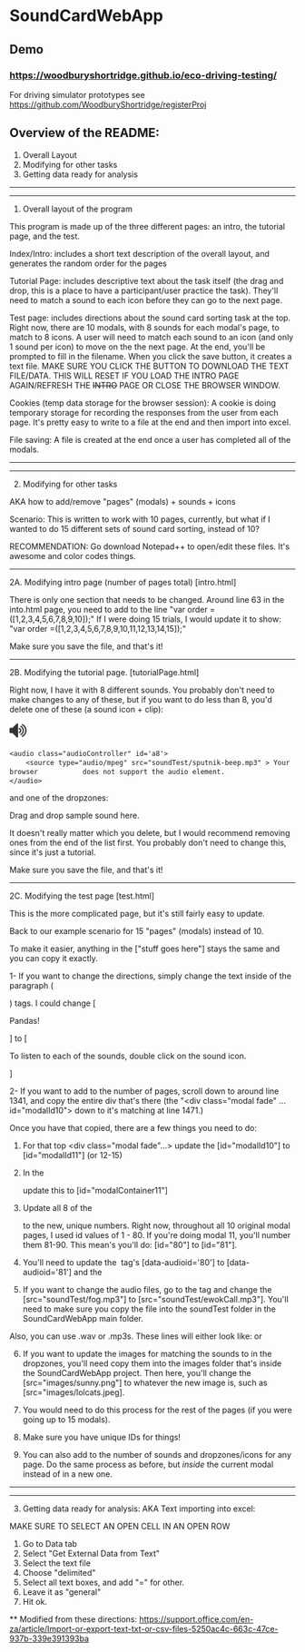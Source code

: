 # SoundCardWebApp

## Demo

### https://woodburyshortridge.github.io/eco-driving-testing/

For driving simulator prototypes see https://github.com/WoodburyShortridge/registerProj

## Overview of the README:
1. Overall Layout
2. Modifying for other tasks
3. Getting data ready for analysis


----------------------------------------
----------------------------------------


1. Overall layout of the program

This program is made up of the three different pages: an intro, the tutorial page, and the test.

Index/Intro: includes a short text description of the overall layout, and generates the random order for the pages

Tutorial Page: includes descriptive text about the task itself (the drag and drop, this is a place to have a participant/user practice the task). They'll need to match a sound to each icon before they can go to the next page.

Test page: includes directions about the sound card sorting task at the top. Right now, there are 10 modals, with 8 sounds for each modal's page, to match to 8 icons. A user will need to match each sound to an icon (and only 1 sound per icon) to move on the the next page. At the end, you'll be prompted to fill in the filename. When you click the save button, it creates a text file. MAKE SURE YOU CLICK THE BUTTON TO DOWNLOAD THE TEXT FILE/DATA. THIS WILL RESET IF YOU LOAD THE INTRO PAGE AGAIN/REFRESH THE ~~INTRO~~ PAGE OR CLOSE THE BROWSER WINDOW.

Cookies (temp data storage for the browser session): A cookie is doing temporary storage for recording the responses from the user from each page. It's pretty easy to write to a file at the end and then import into excel.

File saving: A file is created at the end once a user has completed all of the modals.



----------------------------------------
----------------------------------------



2. Modifying for other tasks

AKA how to add/remove "pages" (modals) + sounds + icons

Scenario: This is written to work with 10 pages, currently, but what if I wanted to do 15 different sets of sound card sorting, instead of 10?

RECOMMENDATION: Go download Notepad++ to open/edit these files. It's awesome and color codes things.


----------------------------------------


2A. Modifying intro page (number of pages total) [intro.html]

There is only one section that needs to be changed. Around line 63 in the into.html page, you need to add to the line "var order =([1,2,3,4,5,6,7,8,9,10]);" If I were doing 15 trials, I would update it to show: "var order =([1,2,3,4,5,6,7,8,9,10,11,12,13,14,15]);"

Make sure you save the file, and that's it!


----------------------------------------


2B. Modifying the tutorial page. [tutorialPage.html]

Right now, I have it with 8 different sounds. You probably don't need to make changes to any of these, but if you want to do less than 8, you'd delete one of these (a sound icon + clip):

<div id="8" class="sound">
	<img src="images/sound.png" class="soundController" class="img-responsive" 	height="30" width="30" alt="sound icon" data-audioid='8'>
	
	<audio class="audioController" id='a8'>
		<source type="audio/mpeg" src="soundTest/sputnik-beep.mp3" > Your browser 			does not support the audio element.
	</audio>
</div>


and one of the dropzones:


<div id="dropZone8" class="dropzone" data-selectid='0'>
	<p>Drag and drop sample sound here.</p>
</div>

It doesn't really matter which you delete, but I would recommend removing ones from the end of the list first. You probably don't need to change this, since it's just a tutorial.
       

Make sure you save the file, and that's it!


----------------------------------------


2C. Modifying the test page [test.html]

This is the more complicated page, but it's still fairly easy to update. 

Back to our example scenario for 15 "pages" (modals) instead of 10. 

To make it easier, anything in the ["stuff goes here"] stays the same and you can copy it exactly.

1- If you want to change the directions, simply change the text inside of the paragraph (<p></p>) tags. I could change [<p> Pandas! </p>] to [<p> To listen to each of the sounds, double click on the sound icon. </p>]

2- If you want to add to the number of pages, scroll down to around line 1341, and copy the entire div that's there (the "<div class="modal fade" ... id="modalId10"> down to it's matching </div> at line 1471.) 

Once you have that copied, there are a few things you need to do:

1) For  that top <div class="modal fade"...> update the [id="modalId10"] to [id="modalId11"] (or 12-15)

2) In the <div class="panel-body" id="modalContainer10"> update this to [id="modalContainer11"] 

3) Update all 8 of the <div id="#" class="sound"> to the new, unique numbers. Right now, throughout all 10 original modal pages, I used id values of 1 - 80. If you're doing modal 11, you'll number them 81-90. This mean's you'll do: [id="80"] to [id="81"].

4) You'll need to update the <img> tag's [data-audioid='80'] to [data-audioid='81'] and the <audio> [id='a80'] to [id='a81'].

5) If you want to change the audio files, go to the <source> tag and change the [src="soundTest/fog.mp3"] to [src="soundTest/ewokCall.mp3"]. You'll need to make sure you copy the file into the soundTest folder in the SoundCardWebApp main folder. 

Also, you can use .wav or .mp3s. These lines will either look like:
<source type="audio/mpeg" src="soundTest/pandaCall.mp3">  or <source type="audio/wav" src="soundTest/wookieCall.wav" >

6) If you want to update the images for matching the sounds to in the dropzones, you'll need copy them into the images folder that's inside the SoundCardWebApp project. Then here, you'll change the [src="images/sunny.png"] to whatever the new image is, such as [src="images/lolcats.jpeg].

7) You would need to do this process for the rest of the pages (if you were going up to 15 modals). 

8) Make sure you have unique IDs for things!

9) You can also add to the number of sounds and dropzones/icons for any page. Do the same process as before, but *inside* the current modal instead of in a new one.
             


                                                 
----------------------------------------
----------------------------------------



3. Getting data ready for analysis:
AKA Text importing into excel:

MAKE SURE TO SELECT AN OPEN CELL IN AN OPEN ROW
1. Go to Data tab
2. Select "Get External Data from Text" 
3. Select the text file
4. Choose "delimited"
5. Select all text boxes, and add "=" for other.
6. Leave it as "general"
7. Hit ok. 

** Modified from these directions: 
https://support.office.com/en-za/article/Import-or-export-text-txt-or-csv-files-5250ac4c-663c-47ce-937b-339e391393ba
